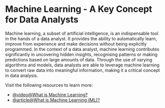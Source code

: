 # Machine Learning - A Key Concept for Data Analysts

Machine learning, a subset of artificial intelligence, is an indispensable tool in the hands of a data analyst. It provides the ability to automatically learn, improve from experience and make decisions without being explicitly programmed. In the context of a data analyst, machine learning contributes significantly in uncovering hidden insights, recognising patterns or making predictions based on large amounts of data. Through the use of varying algorithms and models, data analysts are able to leverage machine learning to convert raw data into meaningful information, making it a critical concept in data analysis.

Visit the following resources to learn more:

- [@video@What is Machine Learning?](https://www.youtube.com/watch?v=9gGnTQTYNaE)
- [@article@What is Machine Learning (ML)?](https://www.ibm.com/topics/machine-learning)